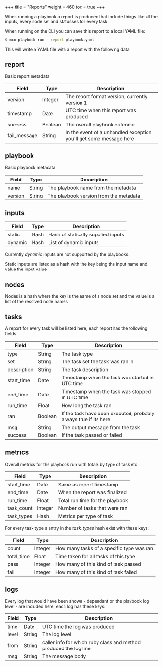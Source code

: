 +++
title = "Reports"
weight = 460
toc = true
+++

When running a playbook a report is produced that include things like all the inputs, every node set and statusses for every task.

When running on the CLI you can save this report to a local YAML file:

```bash
$ mco playbook run --report playbook.yaml
```

This will write a YAML file with a report with the following data:

## report

Basic report metadata

|Field|Type|Description|
|-----|----|-----------|
|version|Integer|The report format version, currently version 1|
|timestamp|Date|UTC time when this report was produced|
|success|Boolean|The overall playbook outcome|
|fail_message|String|In the event of a unhandled exception you'll get some message here|

## playbook

Basic playbook metadata

|Field|Type|Description|
|-----|----|-----------|
|name|String|The playbook name from the metadata|
|version|String|The playbook version from the metadata|

## inputs

|Field|Type|Description|
|-----|----|-----------|
|static|Hash|Hash of statically supplied inputs|
|dynamic|Hash|List of dynamic inputs|

Currently *dynamic* inputs are not supported by the playbooks.

Static inputs are listed as a hash with the key being the input name and value the input value

## nodes

Nodes is a hash where the key is the name of a node set and the value is a list of the resolved node names

## tasks

A report for every task will be listed here, each report has the following fields

|Field|Type|Description|
|-----|----|-----------|
|type|String|The task type|
|set|String|The task set the task was ran in|
|description|String|The task description|
|start_time|Date|Timestamp when the task was started in UTC time|
|end_time|Date|Timestamp when the task was stopped in UTC time|
|run_time|Float|How long the task ran|
|ran|Boolean|If the task have been executed, probably always true if its here|
|msg|String|The output message from the task|
|success|Boolean|If the task passed or failed|

## metrics

Overall metrics for the playbook run with totals by type of task etc

|Field|Type|Description|
|-----|----|-----------|
|start_time|Date|Same as report timestamp|
|end_time|Date|When the report was finalized|
|run_time|Float|Total run time for the playbook|
|task_count|Integer|Number of tasks that were ran|
|task_types|Hash|Metrics per type of task|

For every task type a entry in the *task_types* hash exist with these keys:

|Field|Type|Description|
|-----|----|-----------|
|count|Integer|How many tasks of a specific type was ran|
|total_time|Float|Time taken for all tasks of this type|
|pass|Integer|How many of this kind of task passed|
|fail|Integer|How many of this kind of task failed|

## logs

Every log that would have been shown - dependant on the playbook log level - are included here, each log has these keys:

|Field|Type|Description|
|-----|----|-----------|
|time|Date|UTC time the log was produced|
|level|String|The log level|
|from|String|caller info for which ruby class and method produced the log line|
|msg|String|The message body
